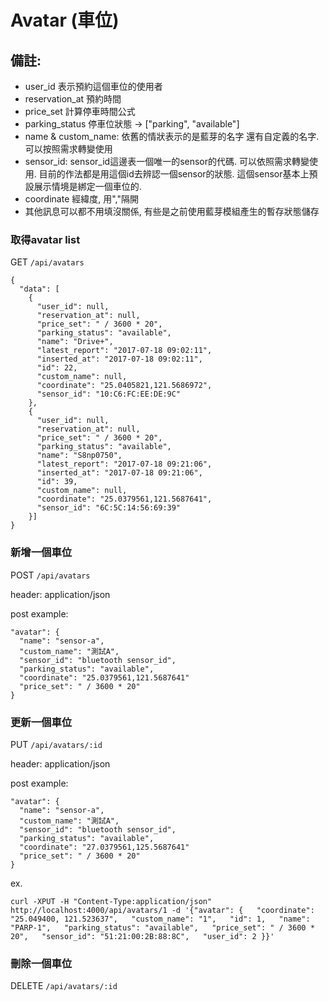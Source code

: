 # Avatar (車位)

## 備註:
* user_id 表示預約這個車位的使用者
* reservation_at 預約時間
* price_set 計算停車時間公式
* parking_status 停車位狀態 -> ["parking", "available"]
* name & custom_name: 依舊的情狀表示的是藍芽的名字 還有自定義的名字. 可以按照需求轉變使用
* sensor_id: sensor_id這邊表一個唯一的sensor的代碼. 可以依照需求轉變使用. 目前的作法都是用這個id去辨認一個sensor的狀態. 這個sensor基本上預設展示情境是綁定一個車位的.
* coordinate 經緯度, 用","隔開
* 其他訊息可以都不用填沒關係, 有些是之前使用藍芽模組產生的暫存狀態儲存

### 取得avatar list
GET `/api/avatars`

```
{
  "data": [
    {
      "user_id": null,
      "reservation_at": null,
      "price_set": " / 3600 * 20",
      "parking_status": "available",
      "name": "Drive+",
      "latest_report": "2017-07-18 09:02:11",
      "inserted_at": "2017-07-18 09:02:11",
      "id": 22,
      "custom_name": null,
      "coordinate": "25.0405821,121.5686972",
      "sensor_id": "10:C6:FC:EE:DE:9C"
    },
    {
      "user_id": null,
      "reservation_at": null,
      "price_set": " / 3600 * 20",
      "parking_status": "available",
      "name": "S8np0750",
      "latest_report": "2017-07-18 09:21:06",
      "inserted_at": "2017-07-18 09:21:06",
      "id": 39,
      "custom_name": null,
      "coordinate": "25.0379561,121.5687641",
      "sensor_id": "6C:5C:14:56:69:39"
    }]
}
```

### 新增一個車位
POST `/api/avatars`

header: application/json

post example:
```
"avatar": {
  "name": "sensor-a",
  "custom_name": "測試A",
  "sensor_id": "bluetooth sensor_id",
  "parking_status": "available",
  "coordinate": "25.0379561,121.5687641"
  "price_set": " / 3600 * 20"
}
```

### 更新一個車位
PUT `/api/avatars/:id`

header: application/json

post example:
```
"avatar": {
  "name": "sensor-a",
  "custom_name": "測試A",
  "sensor_id": "bluetooth sensor_id",
  "parking_status": "available",
  "coordinate": "27.0379561,125.5687641"
  "price_set": " / 3600 * 20"
}
```
ex.
```
curl -XPUT -H "Content-Type:application/json" http://localhost:4000/api/avatars/1 -d '{"avatar": {   "coordinate": "25.049400, 121.523637",   "custom_name": "1",   "id": 1,   "name": "PARP-1",   "parking_status": "available",   "price_set": " / 3600 * 20",   "sensor_id": "51:21:00:2B:88:8C",   "user_id": 2 }}'
```

### 刪除一個車位
DELETE `/api/avatars/:id`
